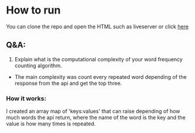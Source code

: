 # How to run

You can clone the repo and open the HTML such as liveserver or click [here](https://juliannarvaez.com/Word-Counter/)

## Q&A:

1. Explain what is the computational complexity of your word frequency counting algorithm.

- The main complexity was count every repeated word depending of the response from the api and get the top three. 

### How it works:

I created an array map of 'keys:values' that can raise depending of how much words the api return, where the name of the word is the key and the value is how many times is repeated.

